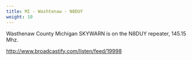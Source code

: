 ```yaml
---
title: MI - Washtenaw - N8DUY
weight: 10
---
```

Wasthenaw County Michigan SKYWARN is on the N8DUY
repeater, 145.15 Mhz.

http://www.broadcastify.com/listen/feed/19998

